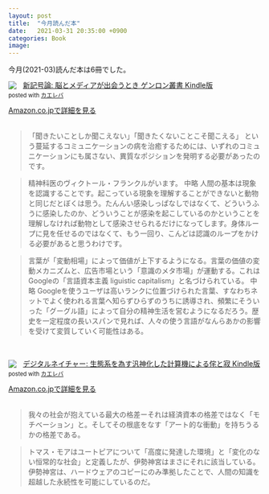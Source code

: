 ```yaml
---
layout: post
title:  "今月読んだ本"
date:   2021-03-31 20:35:00 +0900
categories: Book
image: 
---
```

今月(2021-03)読んだ本は6冊でした。<br>


<div class="krb-amzlt-box" style="margin-bottom:0px;"><div class="krb-amzlt-image" style="float:left;margin:0px 12px 1px 0px;"><a href="https://www.amazon.co.jp/dp/B07PQJ7W1R?&linkCode=li2&tag=peipeipe-22&linkId=c944df09a61a5ffcaafc222174c0b0eb&language=ja_JP&ref_=as_li_ss_il" target="_blank" rel="nofollow" rel="nofollow"><img border="0" src="https://m.media-amazon.com/images/I/51z4lODiLIL._SL300_.jpg" ></a><img src="https://ir-jp.amazon-adsystem.com/e/ir?t=peipeipe-22&language=ja_JP&l=li2&o=9&a=B07PQJ7W1R" width="1" height="1" border="0" alt="" style="border:none !important; margin:0px !important;" /></div><div class="krb-amzlt-info" style="line-height:120%; margin-bottom: 10px"><div class="krb-amzlt-name" style="margin-bottom:10px;line-height:120%"><a href="https://www.amazon.co.jp/dp/B07PQJ7W1R?&linkCode=li2&tag=peipeipe-22&linkId=c944df09a61a5ffcaafc222174c0b0eb&language=ja_JP&ref_=as_li_ss_il" name="amazletlink" target="_blank" rel="nofollow" rel="nofollow">新記号論: 脳とメディアが出会うとき ゲンロン叢書 Kindle版</a><div class="krb-amzlt-powered-date" style="font-size:80%;margin-top:5px;line-height:120%">posted with <a href="https://kaereba.com/wind/" title="amazlet" target="_blank" rel="nofollow" rel="nofollow">カエレバ</a></div></div><div class="krb-amzlt-detail"></div><div class="krb-amzlt-sub-info" style="float: left;"><div class="krb-amzlt-link" style="margin-top: 5px"><a href="https://www.amazon.co.jp/dp/B07PQJ7W1R?&linkCode=li2&tag=peipeipe-22&linkId=c944df09a61a5ffcaafc222174c0b0eb&language=ja_JP&ref_=as_li_ss_il" name="amazletlink" target="_blank" rel="nofollow" rel="nofollow">Amazon.co.jpで詳細を見る</a></div></div></div><div class="krb-amzlt-footer" style="clear: left"></div></div>
<br/>
<blockquote>
「聞きたいことしか聞こえない」「聞きたくないことこそ聞こえる」
という蔓延するコミュニケーションの病を治癒するためには、いずれのコミュニケーションにも属さない、異質なポジションを発明する必要があったのです。
</blockquote>

<blockquote>
精神科医のヴィクトール・フランクルがいます。
中略
人間の基本は現象を認識することです。起こっている現象を理解することができないと動物と同じだとぼくは思う。たんんい感染しっぱなしではなくて、どういうふうに感染したのか、どういうことが感染を起こしているのかということを理解しなければ動物として感染させられるだけになってします。身体ループに見を任せるのではなくて、もう一回り、こんどは認識のループをかける必要があると思うわけです。
</blockquote>

<blockquote>
言葉が「変動相場」によって価値が上下するようになる。言葉の価値の変動メカニズムと、広告市場という「意識のメタ市場」が運動する。これはGoogleの「言語資本主義 liguistic capitalism」と名づけられている。
中略
Googleを使うユーザは高いランクに位置づけられた言葉、すなわちネットでよく使われる言葉へ知らずひらずのうちに誘導され、頻繁にそういった「グーグル語」によって自分の精神生活を営むようになるだろう。歴史を一定程度の長いスパンで見れば、人々の使う言語がなんらあかの影響を受けて変質していく可能性はある。
</blockquote>
<br/>
<br/>
<div class="krb-amzlt-box" style="margin-bottom:0px;"><div class="krb-amzlt-image" style="float:left;margin:0px 12px 1px 0px;"><a href="https://www.amazon.co.jp/dp/B07DPXHL57?&linkCode=li2&tag=peipeipe-22&linkId=d141ea3903133cec6cde9a641d0b0183&language=ja_JP&ref_=as_li_ss_il" target="_blank" rel="nofollow" rel="nofollow"><img border="0" src="https://m.media-amazon.com/images/I/516eTYFgL-L._SL300_.jpg" ></a><img src="https://ir-jp.amazon-adsystem.com/e/ir?t=peipeipe-22&language=ja_JP&l=li2&o=9&a=B07DPXHL57" width="1" height="1" border="0" alt="" style="border:none !important; margin:0px !important;" /></div><div class="krb-amzlt-info" style="line-height:120%; margin-bottom: 10px"><div class="krb-amzlt-name" style="margin-bottom:10px;line-height:120%"><a href="https://www.amazon.co.jp/dp/B07DPXHL57?&linkCode=li2&tag=peipeipe-22&linkId=d141ea3903133cec6cde9a641d0b0183&language=ja_JP&ref_=as_li_ss_il" name="amazletlink" target="_blank" rel="nofollow" rel="nofollow">デジタルネイチャー: 生態系を為す汎神化した計算機による侘と寂 Kindle版</a><div class="krb-amzlt-powered-date" style="font-size:80%;margin-top:5px;line-height:120%">posted with <a href="https://kaereba.com/wind/" title="amazlet" target="_blank" rel="nofollow" rel="nofollow">カエレバ</a></div></div><div class="krb-amzlt-detail"></div><div class="krb-amzlt-sub-info" style="float: left;"><div class="krb-amzlt-link" style="margin-top: 5px"><a href="https://www.amazon.co.jp/dp/B07DPXHL57?&linkCode=li2&tag=peipeipe-22&linkId=d141ea3903133cec6cde9a641d0b0183&language=ja_JP&ref_=as_li_ss_il" name="amazletlink" target="_blank" rel="nofollow" rel="nofollow">Amazon.co.jpで詳細を見る</a></div></div></div><div class="krb-amzlt-footer" style="clear: left"></div></div>
<br/>
<blockquote>
我々の社会が抱えている最大の格差ーそれは経済資本の格差ではなく「モチベーション」と。そしてその根底をなす「アート的な衝動」を持ちうるかの格差である。
</blockquote>

<blockquote>
トマス・モアはユートピアについて「高度に発達した環境」と「変化のない恒常的な社会」と定義したが、伊勢神宮はまさにそれに該当している。伊勢神宮は、ハードウェアのコピーにのみ準拠したことで、人間の知識を超越した永続性を可能にしているのだ。
</blockquote>